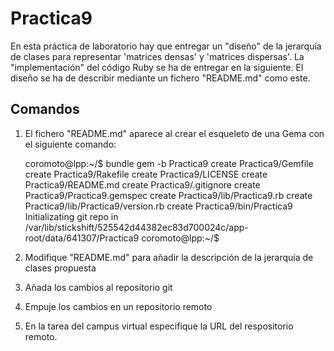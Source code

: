 # Practica9

En esta práctica de laboratorio hay que entregar un "diseño" de la jerarquía de clases para representar 'matrices densas' y 'matrices dispersas'. 
La "implementación" del código Ruby se ha de entregar en la siguiente.
El diseño se ha de describir mediante un fichero "README.md" como este.

## Comandos

1. El fichero "README.md" aparece al crear el esqueleto de una Gema con el siguiente comando:

    coromoto@lpp:~/$ bundle gem -b Practica9
       create  Practica9/Gemfile
       create  Practica9/Rakefile
       create  Practica9/LICENSE
       create  Practica9/README.md
       create  Practica9/.gitignore
       create  Practica9/Practica9.gemspec
       create  Practica9/lib/Practica9.rb
       create  Practica9/lib/Practica9/version.rb
       create  Practica9/bin/Practica9
    Initializating git repo in /var/lib/stickshift/525542d44382ec83d700024c/app-root/data/641307/Practica9
    coromoto@lpp:~/$ 

2. Modifique "README.md" para añadir la descripción de la jerarquía de clases propuesta

3. Añada los cambios al repositorio git

4. Empuje los cambios en un repositorio remoto

5. En la tarea del campus virtual especifique la URL del respositorio remoto.